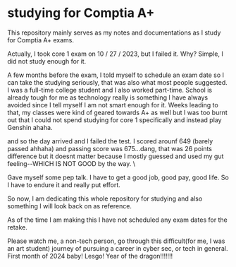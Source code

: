 # studying for Comptia A+
This repository mainly serves as my notes and documentations as I study for Comptia A+ exams.

Actually, I took core 1 exam on 10 / 27 / 2023, but I failed it. 
Why? Simple, I did not study enough for it.

A few months before the exam, I told myself to schedule an exam date so I can take the studying seriously, that was also what most people suggested.
I was a full-time college student and I also worked part-time. School is already tough for me as technology really is something I have always avoided since I tell myself I am not smart enough for it.
Weeks leading to that, my classes were kind of geared towards A+ as well but I was too burnt out that I could not spend studying for core 1 specifically and instead play Genshin ahaha.

and so the day arrived and I failed the test. I scored arounf 649 (barely passed ahhaha) and passing score was 675...dang, that was 26 points difference but it doesnt matter because I mostly guessed and used my gut feeling--WHICH IS NOT GOOD by the way. \ 

Gave myself some pep talk. I have to get a good job, good pay, good life. So I have to endure it and really put effort.

So now, I am dedicating this whole repository for studying and also something I will look back on as reference.


As of the time I am making this I have not scheduled any exam dates for the retake. 

Please watch me, a non-tech person, go through this difficult(for me, I was an art student) journey of pursuing a career in cyber sec, or tech in general.
First month of 2024 baby! Lesgo! Year of the dragon!!!!!!!

